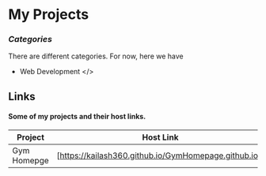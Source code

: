 # My Projects
### _Categories_

There are different categories. For now, here we have

- Web Development </>
## Links

#### Some of my projects and their host links.

| Project | Host Link |
| ------ | ------ |
| Gym Homepge | [https://kailash360.github.io/GymHomepage.github.io/] |